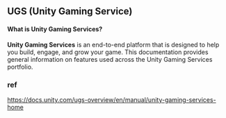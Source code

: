 ## UGS (Unity Gaming Service)

#### What is Unity Gaming Services?
**Unity Gaming Services** is an end-to-end platform that is designed to help you build, engage, and grow your game. This documentation provides general information on features used across the Unity Gaming Services portfolio.

### ref 
https://docs.unity.com/ugs-overview/en/manual/unity-gaming-services-home

